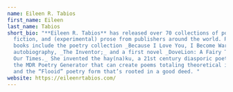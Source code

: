 ```yaml
---
name: Eileen R. Tabios
first_name: Eileen
last_name: Tabios
short_bio: "**Eileen R. Tabios** has released over 70 collections of poetry,
  fiction, and (experimental) prose from publishers around the world. Recent
  books include the poetry collection _Because I Love You, I Become War;_ an
  autobiography, _The Inventor;_ and a first novel _DoveLion: A Fairy Tale for
  Our Times._ She invented the hay(na)ku, a 21st century diasporic poetic form;
  the MDR Poetry Generator that can create poems totaling theoretical infinity;
  and the “Flooid” poetry form that’s rooted in a good deed. "
website: https://eileenrtabios.com/
---
```

